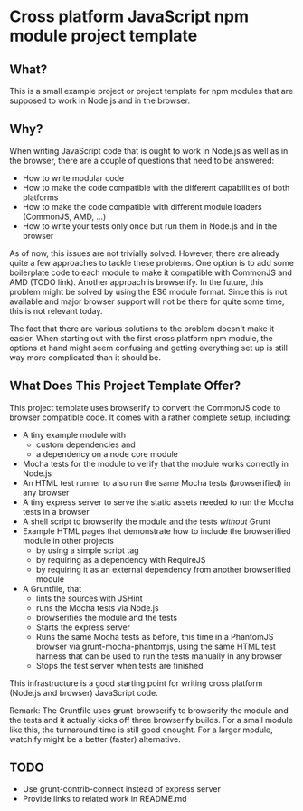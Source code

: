 Cross platform JavaScript npm module project template
=====================================================

What?
-------------

This is a small example project or project template for npm modules that are supposed to work in Node.js and in the browser.

Why?
----

When writing JavaScript code that is ought to work in Node.js as well as in the browser, there are a couple of questions that need to be answered:
* How to write modular code
* How to make the code compatible with the different capabilities of both platforms
* How to make the code compatible with different module loaders (CommonJS, AMD, ...)
* How to write your tests only once but run them in Node.js and in the browser

As of now, this issues are not trivially solved. However, there are already quite a few approaches to tackle these problems. One option is to add some boilerplate code to each module to make it compatible with CommonJS and AMD (TODO link). Another approach is browserify. In the future, this problem might be solved by using the ES6 module format. Since this is not available and major browser support will not be there for quite some time, this is not relevant today.

The fact that there are various solutions to the problem doesn't make it easier. When starting out with the first cross platform npm module, the options at hand might seem confusing and getting everything set up is still way more complicated than it should be.

What Does This Project Template Offer?
--------------------------------------

This project template uses browserify to convert the CommonJS code to browser compatible code. It comes with a rather complete setup, including:
* A tiny example module with
    * custom dependencies and
    * a dependency on a node core module
* Mocha tests for the module to verify that the module works correctly in Node.js
* An HTML test runner to also run the same Mocha tests (browserified) in any browser
* A tiny express server to serve the static assets needed to run the Mocha tests in a browser
* A shell script to browserify the module and the tests _without_ Grunt
* Example HTML pages that demonstrate how to include the browserified module in other projects
    * by using a simple script tag
    * by requiring as a dependency with RequireJS
    * by requiring it as an external dependency from another browserified module
* A Gruntfile, that
    * lints the sources with JSHint
    * runs the Mocha tests via Node.js
    * browserifies the module and the tests
    * Starts the express server
    * Runs the same Mocha tests as before, this time in a PhantomJS browser via grunt-mocha-phantomjs, using the same HTML test harness that can be used to run the tests manually in any browser
    * Stops the test server when tests are finished

This infrastructure is a good starting point for writing cross platform (Node.js and browser) JavaScript code.

Remark: The Gruntfile uses grunt-browserify to browserify the module and the tests and it actually kicks off three browserify builds. For a small module like this, the turnaround time is still good enought. For a larger module, watchify might be a better (faster) alternative.

TODO
----

* Use grunt-contrib-connect instead of express server
* Provide links to related work in README.md
